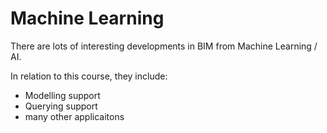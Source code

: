 # Machine Learning
There are lots of interesting developments in BIM from Machine Learning / AI.

In relation to this course, they include:

- Modelling support
- Querying support
- many other applicaitons
